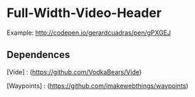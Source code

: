 # Full-Width-Video-Header

Example: http://codepen.io/gerardcuadras/pen/gPXGEJ

## Dependences

[Vide] : (https://github.com/VodkaBears/Vide)

[Waypoints] : (https://github.com/imakewebthings/waypoints)
